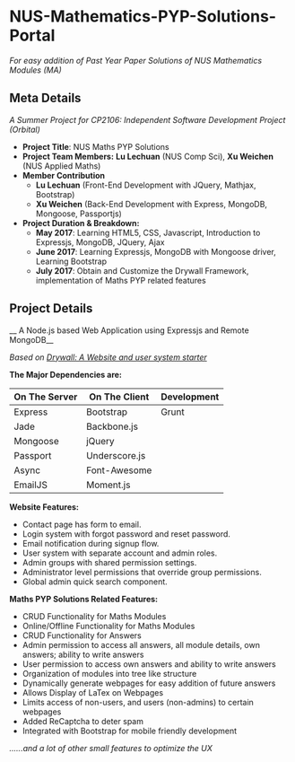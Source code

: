﻿# NUS-Mathematics-PYP-Solutions-Portal
_For easy addition of Past Year Paper Solutions of NUS Mathematics Modules (MA)_

## Meta Details
_A Summer Project for CP2106: Independent Software Development Project (Orbital)_
* __Project Title__: NUS Maths PYP Solutions
* __Project Team Members:__ __Lu Lechuan__ (NUS Comp Sci), __Xu Weichen__ (NUS Applied Maths)
* __Member Contribution__
  * __Lu Lechuan__ (Front-End Development with JQuery, Mathjax, Bootstrap)
  * __Xu Weichen__ (Back-End Development with Express, MongoDB, Mongoose, Passportjs)
* __Project Duration & Breakdown:__
  * __May 2017__: Learning HTML5, CSS, Javascript, Introduction to Expressjs, MongoDB, JQuery, Ajax
  * __June 2017__: Learning Expressjs, MongoDB with Mongoose driver, Learning Bootstrap
  * __July 2017__: Obtain and Customize the Drywall Framework, implementation of Maths PYP related features
  
## Project Details
__ A Node.js based Web Application using Expressjs and Remote MongoDB__

_Based on [Drywall: A Website and user system starter](https://github.com/jedireza/drywall/)_

__The Major Dependencies are:__

| On The Server | On The Client  | Development |
| ------------- | -------------- | ----------- |
| Express       | Bootstrap      | Grunt       |
| Jade          | Backbone.js    |             |
| Mongoose      | jQuery         |             |
| Passport      | Underscore.js  |             |
| Async         | Font-Awesome   |             |
| EmailJS       | Moment.js      |             |

__Website Features:__
 * Contact page has form to email.
 * Login system with forgot password and reset password.
 * Email notification during signup flow.
 * User system with separate account and admin roles.
 * Admin groups with shared permission settings.
 * Administrator level permissions that override group permissions.
 * Global admin quick search component.

__Maths PYP Solutions Related Features:__
 * CRUD Functionality for Maths Modules
 * Online/Offline Functionality for Maths Modules
 * CRUD Functionality for Answers
 * Admin permission to access all answers, all module details, own answers; ability to write answers
 * User permission to access own answers and ability to write answers
 * Organization of modules into tree like structure
 * Dynamically generate webpages for easy addition of future answers
 * Allows Display of LaTex on Webpages
 * Limits access of non-users, and users (non-admins) to certain webpages
 * Added ReCaptcha to deter spam
 * Integrated with Bootstrap for mobile friendly development
 
 _......and a lot of other small features to optimize the UX_
 
